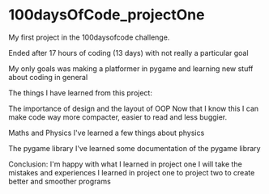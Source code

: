 # 100daysOfCode_projectOne
My first project in the 100daysofcode challenge.

Ended after 17 hours of coding (13 days)
with not really a particular goal

My only goals was making a platformer in pygame and learning new stuff about coding in general

The things I have learned from this project:

The importance of design and the layout of OOP
Now that I know this I can make code way more compacter, easier to read and less buggier.

Maths and Physics
I've learned a few things about physics

The pygame library
I've learned some documentation of the pygame library


Conclusion:
I'm happy with what I learned in project one
I will take the mistakes and experiences I learned in project one to project two
to create better and smoother programs


